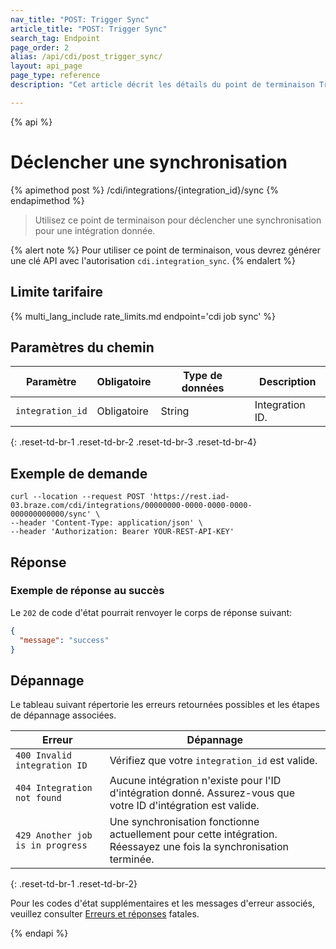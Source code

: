 ```yaml
---
nav_title: "POST: Trigger Sync"
article_title: "POST: Trigger Sync"
search_tag: Endpoint
page_order: 2
alias: /api/cdi/post_trigger_sync/
layout: api_page
page_type: reference
description: "Cet article décrit les détails du point de terminaison Trigger sync Braze."

---
```

{% api %}
# Déclencher une synchronisation
{% apimethod post %}
/cdi/integrations/{integration_id}/sync
{% endapimethod %}

> Utilisez ce point de terminaison pour déclencher une synchronisation pour une intégration donnée.

{% alert note %}
Pour utiliser ce point de terminaison, vous devrez générer une clé API avec l'autorisation `cdi.integration_sync`.
{% endalert %}

## Limite tarifaire

{% multi_lang_include rate_limits.md endpoint='cdi job sync' %}

## Paramètres du chemin

| Paramètre | Obligatoire | Type de données | Description |
|---|---|---|---|
| `integration_id` | Obligatoire | String | Integration ID. |
{: .reset-td-br-1 .reset-td-br-2 .reset-td-br-3 .reset-td-br-4}

## Exemple de demande

```
curl --location --request POST 'https://rest.iad-03.braze.com/cdi/integrations/00000000-0000-0000-0000-000000000000/sync' \
--header 'Content-Type: application/json' \
--header 'Authorization: Bearer YOUR-REST-API-KEY'
```

## Réponse

### Exemple de réponse au succès

Le `202` de code d'état pourrait renvoyer le corps de réponse suivant:

```json
{
  "message": "success"
}
```

## Dépannage

Le tableau suivant répertorie les erreurs retournées possibles et les étapes de dépannage associées.

| Erreur | Dépannage |
| --- | --- |
| `400 Invalid integration ID` | Vérifiez que votre `integration_id` est valide. |
| `404 Integration not found` | Aucune intégration n'existe pour l'ID d'intégration donné. Assurez-vous que votre ID d'intégration est valide. |
| `429 Another job is in progress` | Une synchronisation fonctionne actuellement pour cette intégration. Réessayez une fois la synchronisation terminée. |
{: .reset-td-br-1 .reset-td-br-2}

Pour les codes d'état supplémentaires et les messages d'erreur associés, veuillez consulter [Erreurs et réponses]({{site.baseurl}}/api/errors/#fatal-errors) fatales.

{% endapi %}
